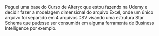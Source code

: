 Peguei uma base do Curso de Alteryx que estou fazendo na Udemy e decidir fazer a modelagem dimensional do arquivo Excel, onde um único arquivo foi separado em 4 arquivos CSV visando uma estrutura Star Schema que pudesse ser consumida em alguma ferramenta de Business Intelligence por exemplo.
